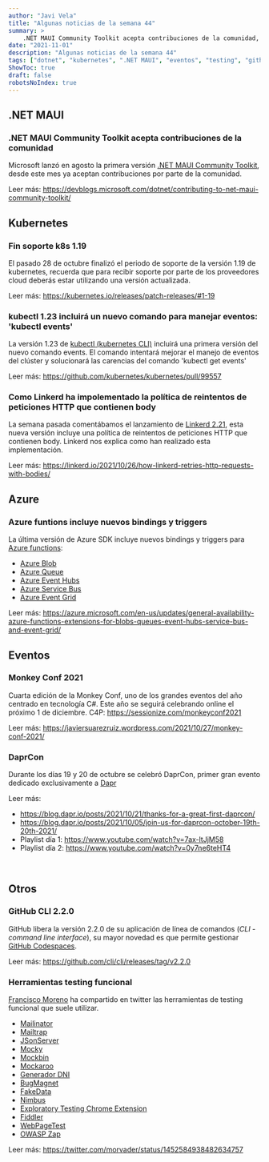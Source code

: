 ```yaml
---
author: "Javi Vela"
title: "Algunas noticias de la semana 44"
summary: >
    .NET MAUI Community Toolkit acepta contribuciones de la comunidad, fin soporte k8s 1.19, azure functions, Monkey Conf 2021, DaprCon, Github CLI y herramientas testing funcional
date: "2021-11-01"
description: "Algunas noticias de la semana 44"
tags: ["dotnet", "kubernetes", ".NET MAUI", "eventos", "testing", "github"]
ShowToc: true
draft: false
robotsNoIndex: true
---
```

## .NET MAUI
### .NET MAUI Community Toolkit acepta contribuciones de la comunidad
Microsoft lanzó en agosto la primera versión  [.NET MAUI Community Toolkit](https://devblogs.microsoft.com/dotnet/introducing-the-net-maui-community-toolkit-preview/), desde este mes ya aceptan contribuciones por parte de la comunidad.

Leer más: https://devblogs.microsoft.com/dotnet/contributing-to-net-maui-community-toolkit/
<br/>

## Kubernetes
### Fin soporte k8s 1.19
El pasado 28 de octubre finalizó el periodo de soporte de la versión 1.19 de kubernetes, recuerda que para recibir soporte por parte de los proveedores cloud deberás estar utilizando una versión actualizada. 

Leer más: https://kubernetes.io/releases/patch-releases/#1-19
<br/>

### kubectl 1.23 incluirá un nuevo comando para manejar eventos: 'kubectl events'
La versión 1.23 de [kubectl (kubernetes CLI)](https://kubernetes.io/es/docs/tasks/tools/install-kubectl/) incluirá una primera versión del nuevo comando events. El comando intentará mejorar el manejo de eventos del clúster y solucionará las carencias del comando 'kubectl get events'

Leer más: https://github.com/kubernetes/kubernetes/pull/99557

### Como Linkerd ha impolementado la política de reintentos de peticiones HTTP que contienen body
La semana pasada comentábamos el lanzamiento de [Linkerd 2.21](/es/posts/2021/weekly/weekly-43/#linkerd-221), esta nueva versión incluye una política de reintentos de peticiones HTTP que contienen body. Linkerd nos explica como han realizado esta implementación.

Leer más: https://linkerd.io/2021/10/26/how-linkerd-retries-http-requests-with-bodies/
<br/>

## Azure
### Azure funtions incluye nuevos bindings y triggers
La última versión de Azure SDK incluye nuevos bindings y triggers para [Azure functions](https://docs.microsoft.com/en-us/azure/azure-functions/): 
- [Azure Blob](https://docs.microsoft.com/en-us/azure/azure-functions/functions-bindings-storage-blob#storage-extension-5x-and-higher)
- [Azure Queue](https://docs.microsoft.com/en-us/azure/azure-functions/functions-bindings-storage-queue#storage-extension-5x-and-higher)
- [Azure Event Hubs](https://docs.microsoft.com/en-us/azure/azure-functions/functions-bindings-event-hubs#event-hubs-extension-5x-and-higher)
- [Azure Service Bus](https://docs.microsoft.com/en-us/azure/azure-functions/functions-bindings-service-bus#service-bus-extension-5x-and-higher)
- [Azure Event Grid](https://docs.microsoft.com/en-us/azure/azure-functions/functions-bindings-event-grid#event-grid-extension-3x-and-higher)

Leer más:  https://azure.microsoft.com/en-us/updates/general-availability-azure-functions-extensions-for-blobs-queues-event-hubs-service-bus-and-event-grid/
<br/>

## Eventos
### Monkey Conf 2021
Cuarta edición de la Monkey Conf, uno de los grandes eventos del año centrado en tecnología C#. Este año se seguirá celebrando online el próximo 1 de diciembre. C4P: https://sessionize.com/monkeyconf2021

Leer más: https://javiersuarezruiz.wordpress.com/2021/10/27/monkey-conf-2021/
<br/>

### DaprCon
Durante los días 19 y 20 de octubre se celebró DaprCon, primer gran evento dedicado exclusivamente a [Dapr](https://dapr.io/)
 
Leer más: 
- https://blog.dapr.io/posts/2021/10/21/thanks-for-a-great-first-daprcon/
- https://blog.dapr.io/posts/2021/10/05/join-us-for-daprcon-october-19th-20th-2021/
- Playlist día 1: https://www.youtube.com/watch?v=7ax-ltJjM58
- Playlist día 2: https://www.youtube.com/watch?v=0y7ne6teHT4
<br/>

## Otros
### GitHub CLI 2.2.0
GitHub libera la versión 2.2.0 de su aplicación de línea de comandos (_CLI - command line interface_), su mayor novedad es que permite gestionar [GitHub Codespaces](https://github.com/features/codespaces).
 
Leer más: https://github.com/cli/cli/releases/tag/v2.2.0
<br/>

### Herramientas testing funcional
[Francisco Moreno](https://twitter.com/morvader) ha compartido en twitter las herramientas de testing funcional que suele utilizar.
- [Mailinator ](https://twitter.com/morvader/status/1452584941674450951)
- [Mailtrap ](https://twitter.com/morvader/status/1452584943322808325)
- [JSonServer ](https://twitter.com/morvader/status/1452584946581790722)
- [Mocky](https://twitter.com/morvader/status/1452584947957567489)
- [Mockbin](https://twitter.com/morvader/status/1452584949488439305)
- [Mockaroo](https://twitter.com/morvader/status/1452584951027838979)
- [Generador DNI](https://twitter.com/morvader/status/1452584952399372289)
- [BugMagnet](https://twitter.com/morvader/status/1452584953930203146)
- [FakeData](https://twitter.com/morvader/status/1452584955490541569)
- [Nimbus](https://twitter.com/morvader/status/1452584956895576064)
- [Exploratory Testing Chrome Extension](https://twitter.com/morvader/status/1452584958434988036)
- [Fiddler](https://twitter.com/morvader/status/1452584959953276929)
- [WebPageTest](https://twitter.com/morvader/status/1452584961463234563)
- [OWASP Zap](https://twitter.com/morvader/status/1452584962893434882)

Leer más: https://twitter.com/morvader/status/1452584938482634757
<br/>
